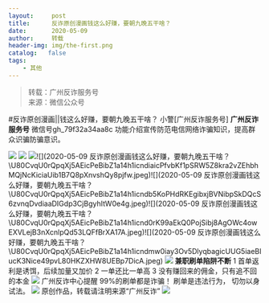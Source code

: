 ```yaml
---
layout:     post
title:      反诈原创漫画钱这么好赚，要朝九晚五干啥？
date:       2020-05-09
author:     转载
header-img: img/the-first.png
catalog:   false
tags:
    - 其他
---
```


<blockquote><p>转载：广州反诈服务号<br>
来源：微信公众号</p></blockquote>

#反诈原创漫画||钱这么好赚，要朝九晚五干啥？
小警[广州反诈服务号]
**广州反诈服务号**
微信号gh_79f32a34aa8c
功能介绍宣传防范电信网络诈骗知识，提高群众识骗防骗意识。

![]({{site.baseurl}}/postimg/U80CvqU0rQqstOkk1ZOt3K0OXODsBHtgtSjMOq6bMtTOWNRI2MnKI3LQia3I9JabaAfjDf6QVb3macVsY5Mfodg.gif)
![]({{site.baseurl}}/postimg/U80CvqU0rQqstOkk1ZOt3K0OXODsBHtgWNM45hYdPsp7BmAc917QFhtiaDV6eu4hbR84lfXdXMBdzhEv4p2TSYA.jpeg)
![]({{site.baseurl}}/postimg/U80CvqU0rQqstOkk1ZOt3K0OXODsBHtgu78d058zqroHSFXUf4G4YIV1kxWojJdoRjpZCgTlNXOAmyiacrHSGbQ.jpeg)![](2020-05-09
反诈原创漫画钱这么好赚，要朝九晚五干啥？\\U80CvqU0rQpqXj5AEicPeBibZ1a14h1icndiaicPfvbKf1pSRW5Z8kra2vZEhbhMQjNcKiciaUib1B7Q8pXnvshQy8pjfw.jpeg)![](2020-05-09
反诈原创漫画钱这么好赚，要朝九晚五干啥？\\U80CvqU0rQpqXj5AEicPeBibZ1a14h1icndb5KoPHdRKEgibxjBVNibpSkDQcS6zvnqDvdiaaDIGdp3CjBgyhItW0e4g.jpeg)![](2020-05-09
反诈原创漫画钱这么好赚，要朝九晚五干啥？\\U80CvqU0rQpqXj5AEicPeBibZ1a14h1icnd0rK99aEkQ0PojSibj8AgOWc4owEXVLejB3nXcnlpQd53LQFfBrXA17A.jpeg)![](2020-05-09
反诈原创漫画钱这么好赚，要朝九晚五干啥？\\U80CvqU0rQpqXj5AEicPeBibZ1a14h1icndmw0iay3Ov5DlyqbagicUUG5iaeBIucK3Nice49pvL80HKZXHW8UEBp7DicA.jpeg)
![]({{site.baseurl}}/postimg/U80CvqU0rQpqXj5AEicPeBibZ1a14h1icndRjCAUHYviackFyHfr187IB5AJpNbfnW5EKlZA7yPiaEIG2A7NhZSWYRg.jpeg)
**兼职刷单陷阱不断**
1
首单返利是诱饵，后续加量又加价
2
一单还比一单高
3
没有赚回来的佣金，只有追不回的本金
![]({{site.baseurl}}/postimg/U80CvqU0rQpqXj5AEicPeBibZ1a14h1icndokPxVRyJicHq85RTN9DUbks1AjVx09icpKfiaynQiaMPgZOL37U41DIKLg.jpeg)
广州反诈中心提醒
99%的刷单都是诈骗！
刷单是违法行为，
切勿以身试法。
![]({{site.baseurl}}/postimg/7QRTvkK2qC5x6JawVlxYwrsf4OxhIz1Hl7x1zjHEGcu23r2H3kLH39f1ZhL4MaJqQVOLdgAuTOjevB4XMY8oaA.gif)
原创作品，转载请注明来源“广州反诈”
![]({{site.baseurl}}/postimg/U80CvqU0rQpqXj5AEicPeBibZ1a14h1icnd3xC4ondsb0c8fVXEE2xPYUVxYtICpQro7C0mzeOgxCtmWbBaQsdQ1w.jpeg)
